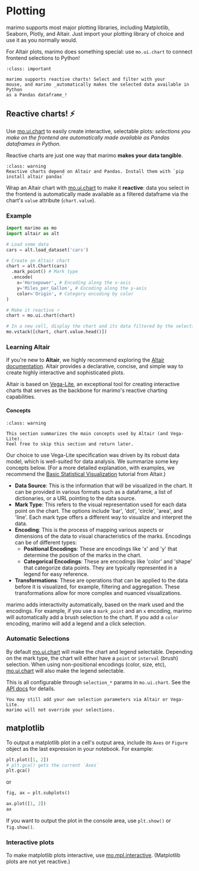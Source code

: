# Plotting

marimo supports most major plotting libraries, including Matplotlib, Seaborn,
Plotly, and Altair. Just import your plotting library of choice and use it
as you normally would.

For Altair plots, marimo does something special: use `mo.ui.chart` to connect
frontend selections to Python!


```{admonition} Reactive charts: mo.ui.chart!
:class: important

marimo supports reactive charts! Select and filter with your
mouse, and marimo _automatically makes the selected data available in Python
as a Pandas dataframe_!
```


## Reactive charts! ⚡

<!-- <iframe class="demo" src="https://components.marimo.io/?component=slider" frameborder="no"></iframe> -->

Use [mo.ui.chart](../api/plotting.md#marimo.ui.chart) to easily create interactive, selectable
plots: _selections you make on the frontend are automatically made available as
Pandas dataframes in Python._

Reactive charts are just one way that marimo **makes your data tangible**.

```{admonition} Requirements
:class: warning
Reactive charts depend on Altair and Pandas. Install them with `pip install altair pandas`
```
Wrap an Altair chart with [mo.ui.chart](../api/plotting.md#marimo.ui.chart) to
make it **reactive**: data you select in the frontend is automatically made
available as a filtered dataframe via the chart's `value` attribute
(`chart.value`).

### Example

```python
import marimo as mo
import altair as alt

# Load some data
cars = alt.load_dataset('cars')

# Create an Altair chart
chart = alt.Chart(cars)
  .mark_point() # Mark type
  .encode(
    x='Horsepower', # Encoding along the x-axis
    y='Miles_per_Gallon', # Encoding along the y-axis
    color='Origin', # Category encoding by color
)

# Make it reactive ⚡
chart = mo.ui.chart(chart)
```

```python
# In a new cell, display the chart and its data filtered by the selection
mo.vstack([chart, chart.value.head()])
```

### Learning Altair

If you're new to **Altair**, we highly recommend exploring the
[Altair documentation](https://altair-viz.github.io/). Altair provides
a declarative, concise, and simple way to create highly interactive and
sophisticated plots.

Altair is based on [Vega-Lite](https://vega.github.io/vega-lite/), an
exceptional tool for creating interactive charts that serves as the backbone
for marimo's reactive charting capabilities.

#### Concepts

```{admonition} Learn by doing? Skip this section!
:class: warning

This section summarizes the main concepts used by Altair (and Vega-Lite).
Feel free to skip this section and return later.
```

Our choice to use Vega-Lite specification was driven by its robust data model,
which is well-suited for data analysis. We summarize some key concepts below.
(For a more detailed explanation, with examples, we recommend the
[Basic Statistical Visualization](https://altair-viz.github.io/getting_started/starting.html)
tutorial from Altair.)

- **Data Source**: This is the information that will be visualized in the
  chart. It can be provided in various formats such as a dataframe, a list of
  dictionaries, or a URL pointing to the data source.
- **Mark Type**: This refers to the visual representation used for each data
  point on the chart. The options include 'bar', 'dot', 'circle', 'area', and
  'line'. Each mark type offers a different way to visualize and interpret the
  data.
- **Encoding**: This is the process of mapping various aspects or dimensions of
  the data to visual characteristics of the marks. Encodings can be of
  different types:
  - **Positional Encodings**: These are encodings like 'x' and 'y' that
    determine the position of the marks in the chart.
  - **Categorical Encodings**: These are encodings like 'color' and 'shape' that
    categorize data points. They are typically represented in a legend for easy
    reference.
- **Transformations**: These are operations that can be applied to the data
  before it is visualized, for example, filtering and aggregation. These
  transformations allow for more complex and nuanced visualizations.

marimo adds interactivity automatically, based on the mark used and the
encodings. For example, if you use a `mark_point` and an `x` encoding, marimo
will automatically add a brush selection to the chart. If you add a `color`
encoding, marimo will add a legend and a click selection.

### Automatic Selections

By default [mo.ui.chart](../api/plotting.md#marimo.ui.chart) will make the
chart and legend selectable. Depending on the mark type, the chart will either
have a `point` or `interval` (brush) selection. When using non-positional
encodings (color, size, etc), [mo.ui.chart](../api/plotting.md#marimo.ui.chart)
will also make the legend selectable.

This is all configurable through `selection_*` params in `mo.ui.chart`. See
the [API docs](../api/plotting.md#marimo.ui.chart) for details.

```{admonition} Note
You may still add your own selection parameters via Altair or Vega-Lite.
marimo will not override your selections.
```

## matplotlib

To output a matplotlib plot in a cell's output area, include its `Axes` or
`Figure` object as the last expression in your notebook. For example:

```python
plt.plot([1, 2])
# plt.gca() gets the current `Axes`
plt.gca()
```

or

```python
fig, ax = plt.subplots()

ax.plot([1, 2])
ax
```

If you want to output the plot in the console area, use `plt.show()` or
`fig.show()`.

### Interactive plots

To make matplotlib plots interactive, use
[mo.mpl.interactive](../api/plotting.md#marimo.mpl.interactive).
(Matplotlib plots are not yet reactive.)
